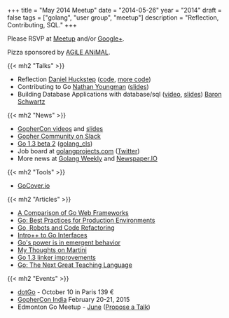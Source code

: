+++
title = "May 2014 Meetup"
date = "2014-05-26"
year = "2014"
draft = false
tags = ["golang", "user group", "meetup"]
description = "Reflection, Contributing, SQL."
+++

Please RSVP at [Meetup](https://www.meetup.com/startupedmonton/events/180080592/) and/or [Google+](https://plus.google.com/events/cdbl6budpmph82vuer0l2dt9cok?authkey=CKXX-qvVq-nkUQ).

Pizza sponsored by [AGiLE ANiMAL](https://www.agileanimal.com/).

{{< mh2 "Talks" >}}

- Reflection [Daniel Huckstep](https://twitter.com/darkhelmetlive) ([code](https://github.com/darkhelmet/enumerable), [more code](https://github.com/darkhelmet/goctopus))
- Contributing to Go [Nathan Youngman](https://twitter.com/nathany) ([slides](https://speakerdeck.com/nathany/contributing-to-go))
- Building Database Applications with database/sql ([video](http://confreaks.com/videos/3440-gophercon2014-building-database-applications-with-database-sql), [slides](https://cdn.rawgit.com/gophercon/2014-talks/master/baron-schwartz/database-sql.pdf)) [Baron Schwartz](https://twitter.com/xaprb)

{{< mh2 "News" >}}

- [GopherCon videos](http://confreaks.com/events/gophercon2014) and [slides](https://github.com/gophercon/2014-talks)
- [Gopher Community on Slack](https://blog.gopheracademy.com/gophers-slack-community)
- [Go 1.3 beta 2](http://beta.golang.org/doc/go1.3) ([golang_cls](https://twitter.com/golang_cls))
- Job board at [golangprojects.com](https://www.golangprojects.com/) ([Twitter](https://twitter.com/golangprojects))
- More news at [Golang Weekly](https://golangweekly.com/) and [Newspaper.IO](http://www.newspaper.io/golang)

{{< mh2 "Tools" >}}

- [GoCover.io](http://gocover.io/)

{{< mh2 "Articles" >}}

- [A Comparison of Go Web Frameworks](http://corner.squareup.com/2014/05/evaluating-go-frameworks.html)
- [Go: Best Practices for Production Environments](http://peter.bourgon.org/go-in-production/)
- [Go, Robots and Code Refactoring](http://matt.aimonetti.net/posts/2014/04/28/refactoring-go-code/)
- [Intro++ to Go Interfaces](http://blog.natefinch.com/2014/05/intro-to-go-interfaces.html)
- [Go's power is in emergent behavior](http://www.onebigfluke.com/2014/04/gos-power-is-in-emergent-behavior.html)
- [My Thoughts on Martini](http://codegangsta.io/blog/2014/05/19/my-thoughts-on-martini/)
- [Go 1.3 linker improvements](https://dave.cheney.net/2014/05/22/go-1-3-linker-improvements)
- [Go: The Next Great Teaching Language](http://daviddd.net/blog/2014/05/10/number-golang-the-next-great-teaching-language/)

{{< mh2 "Events" >}}

- [dotGo](https://www.dotgo.eu/) - October 10 in Paris 139 &euro;
- [GopherCon India](http://gophercon.in/) February 20-21, 2015
- Edmonton Go Meetup - [June](/meetup/2014-06/) ([Propose a Talk](https://github.com/edmontongo/presentations/issues/7))
